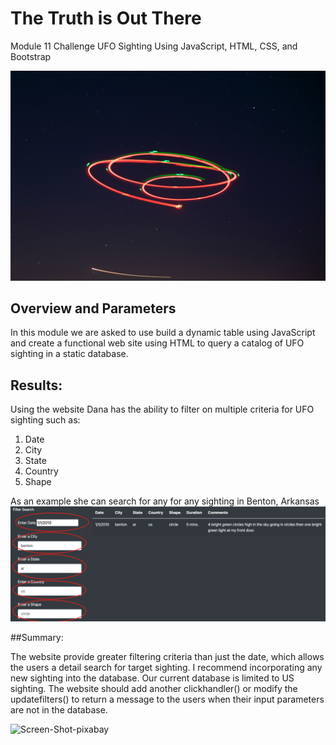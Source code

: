 # The Truth is Out There 

Module 11 Challenge UFO Sighting
Using JavaScript, HTML, CSS, and Bootstrap

![ben-collins-ir](https://github.com/JimmyJ-D/Module-11-UFO/blob/main/static/images/ben-collins-lRJkCb5PeQA-unsplash.png)

## Overview and Parameters

In this module we are asked to use build a dynamic table using JavaScript and create a functional web site using HTML to query a catalog of UFO sighting in a static database.

## Results:

Using the website Dana has the ability to filter on multiple criteria for UFO sighting such as:
1. Date
2. City
3. State
4. Country
5. Shape

As an example she can search for any for any sighting in Benton, Arkansas  
![Screen Shot 2021-02-26](https://github.com/JimmyJ-D/Module-11-UFO/blob/main/static/images/Screen%20Shot%202021-02-26.png)

##Summary:

The website provide greater filtering criteria than just the date, which allows the users a detail search for target sighting. I recommend incorporating any new sighting into the database. Our current database is limited to US sighting. The website should add another clickhandler() or modify the updatefilters() to return a message to the users when their input parameters are not in the database.


![Screen-Shot-pixabay](https://github.com/JimmyJ-D/Module-11-UFO/blob/main/static/images/Screen-Shot-pixabay.png)
